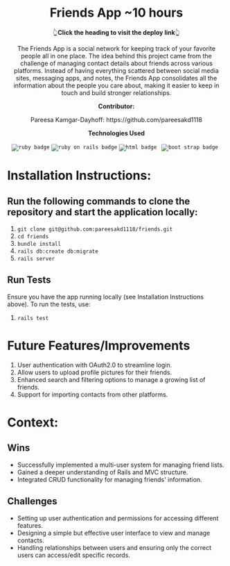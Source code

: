 <h1 align="center">Friends App ~10 hours</h1>
<p align='center'>👆<b>Click the heading to visit the deploy link</b>👆</p> <p align="center">The Friends App is a social network for keeping track of your favorite people all in one place. The idea behind this project came from the challenge of managing contact details about friends across various platforms. Instead of having everything scattered between social media sites, messaging apps, and notes, the Friends App consolidates all the information about the people you care about, making it easier to keep in touch and build stronger relationships.</p>
<p align="center"><strong>Contributor:</strong></p>
<div align="center"> Pareesa Kamgar-Dayhoff: https://github.com/pareesakd1118 </div> <p align="center"><strong>Technologies Used</strong></p> <div align="center"> <code><img src="https://img.shields.io/badge/Ruby-CC342D?logo=ruby&logoColor=fff&style=for-the-badge" alt="ruby badge"></code> <code><img src="https://img.shields.io/badge/Ruby%20on%20Rails-D30001?logo=rubyonrails&logoColor=fff&style=for-the-badge" alt="ruby on rails badge"></code> <code><img src="https://img.shields.io/badge/HTML5-E34F26?logo=html5&logoColor=fff&style=for-the-badge" alt="html badge"></code> <code> <img src="https://img.shields.io/badge/Bootstrap-7952B3?logo=bootstrap&logoColor=fff&style=for-the-badge" alt="boot strap badge"> </code>  </div>

# Installation Instructions: 
## Run the following commands to clone the repository and start the application locally: #

1. ` git clone git@github.com:pareesakd1118/friends.git `
2. ` cd friends `
3. ` bundle install `
4. ` rails db:create db:migrate `
5. ` rails server `

## Run Tests

Ensure you have the app running locally (see Installation Instructions above).
To run the tests, use:

1. ` rails test `

# Future Features/Improvements
1. User authentication with OAuth2.0 to streamline login.
2. Allow users to upload profile pictures for their friends.
3. Enhanced search and filtering options to manage a growing list of friends.
4. Support for importing contacts from other platforms.

# Context:
<!-- wins, challenges, time spent, goals, approaches, etc -->
## Wins
- Successfully implemented a multi-user system for managing friend lists.
- Gained a deeper understanding of Rails and MVC structure.
- Integrated CRUD functionality for managing friends' information.
## Challenges
- Setting up user authentication and permissions for accessing different features.
- Designing a simple but effective user interface to view and manage contacts.
- Handling relationships between users and ensuring only the correct users can access/edit specific records.

